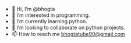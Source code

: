 - 👋 Hi, I’m @bhogta
- 👀 I’m interested in programming.
- 🌱 I’m currently learning python.
- 💞️ I’m looking to collaborate on python projects.
- 📫 How to reach me bhogtatube90@gmail.com

<!---
bhogta/bhogta is a ✨ special ✨ repository because its `README.md` (this file) appears on your GitHub profile.
You can click the Preview link to take a look at your changes.
--->
